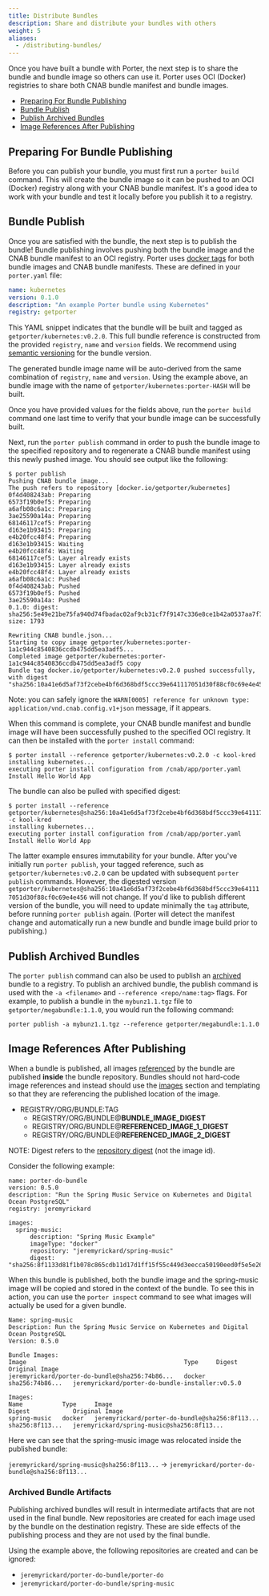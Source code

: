 ```yaml
---
title: Distribute Bundles
description: Share and distribute your bundles with others
weight: 5
aliases:
  - /distributing-bundles/
---
```


Once you have built a bundle with Porter, the next step is to share the bundle and bundle image so others can use it. Porter uses OCI (Docker) registries to share both CNAB bundle manifest and bundle images.

- [Preparing For Bundle Publishing](#preparing-for-bundle-publishing)
- [Bundle Publish](#bundle-publish)
- [Publish Archived Bundles](#publish-archived-bundles)
- [Image References After Publishing](#image-references-after-publishing)

## Preparing For Bundle Publishing

Before you can publish your bundle, you must first run a `porter build` command. This will create the bundle image so it can be pushed to an OCI (Docker) registry along with your CNAB bundle manifest. It's a good idea to work with your bundle and test it locally before you publish it to a registry.

## Bundle Publish

Once you are satisfied with the bundle, the next step is to publish the bundle! Bundle publishing involves pushing both the bundle image and the CNAB bundle manifest to an OCI registry. Porter uses [docker tags](https://docs.docker.com/engine/reference/commandline/tag/) for both bundle images and CNAB bundle manifests. These are defined in your `porter.yaml` file:

```yaml
name: kubernetes
version: 0.1.0
description: "An example Porter bundle using Kubernetes"
registry: getporter
```

This YAML snippet indicates that the bundle will be built and tagged as `getporter/kubernetes:v0.2.0`. This full bundle reference is constructed from the provided `registry`, `name` and `version` fields. We recommend using [semantic versioning](https://semver.org/) for the bundle version.

The generated bundle image name will be auto-derived from the same combination of `registry`, `name` and `version`. Using the example above, an bundle image with the name of `getporter/kubernetes:porter-HASH` will be built.

Once you have provided values for the fields above, run the `porter build` command one last time to verify that your bundle image can be successfully built.

Next, run the `porter publish` command in order to push the bundle image to the specified repository and to regenerate a CNAB bundle manifest using this newly pushed image. You should see output like the following:

```
$ porter publish
Pushing CNAB bundle image...
The push refers to repository [docker.io/getporter/kubernetes]
0f4d408243ab: Preparing
6573f19b0ef5: Preparing
a6afb08c6a1c: Preparing
3ae25590a14a: Preparing
68146117cef5: Preparing
d163e1b93415: Preparing
e4b20fcc48f4: Preparing
d163e1b93415: Waiting
e4b20fcc48f4: Waiting
68146117cef5: Layer already exists
d163e1b93415: Layer already exists
e4b20fcc48f4: Layer already exists
a6afb08c6a1c: Pushed
0f4d408243ab: Pushed
6573f19b0ef5: Pushed
3ae25590a14a: Pushed
0.1.0: digest: sha256:5e49e21be75fa940d74fbadac02af9cb31cf7f9147c336e8ce1b42a0537aa7f7 size: 1793

Rewriting CNAB bundle.json...
Starting to copy image getporter/kubernetes:porter-1a1c944c8540836ccdb475dd5ea3adf5...
Completed image getporter/kubernetes:porter-1a1c944c8540836ccdb475dd5ea3adf5 copy
Bundle tag docker.io/getporter/kubernetes:v0.2.0 pushed successfully, with digest "sha256:10a41e6d5af73f2cebe4bf6d368bdf5ccc39e641117051d30f88cf0c69e4e456"
```

Note: you can safely ignore the `WARN[0005] reference for unknown type: application/vnd.cnab.config.v1+json` message, if it appears.

When this command is complete, your CNAB bundle manifest and bundle image will have been successfully pushed to the specified OCI registry. It can then be installed with the `porter install` command:

```
$ porter install --reference getporter/kubernetes:v0.2.0 -c kool-kred
installing kubernetes...
executing porter install configuration from /cnab/app/porter.yaml
Install Hello World App
```

The bundle can also be pulled with specified digest:

```
$ porter install --reference getporter/kubernetes@sha256:10a41e6d5af73f2cebe4bf6d368bdf5ccc39e641117051d30f88cf0c69e4e456 -c kool-kred
installing kubernetes...
executing porter install configuration from /cnab/app/porter.yaml
Install Hello World App
```

The latter example ensures immutability for your bundle. After you've initially run `porter publish`, your tagged reference, such as `getporter/kubernetes:v0.2.0` can be updated with subsequent `porter publish` commands. However, the digested version `getporter/kubernetes@sha256:10a41e6d5af73f2cebe4bf6d368bdf5ccc39e641117051d30f88cf0c69e4e456` will not change. If you'd like to publish different version of the bundle, you will need to update minimally the `tag` attribute, before running `porter publish` again. (Porter will detect the manifest change and automatically run a new bundle and bundle image build prior to publishing.)

## Publish Archived Bundles

The `porter publish` command can also be used to publish an [archived](/archive-bundles/) bundle to a registry. To publish an archived bundle, the publish command is used with the `-a <filename>` and `--reference <repo/name:tag>` flags. For example, to publish a bundle in the `mybunz1.1.tgz` file to `getporter/megabundle:1.1.0`, you would run the following command:

```
porter publish -a mybunz1.1.tgz --reference getporter/megabundle:1.1.0
```

## Image References After Publishing

When a bundle is published, all images [referenced][image-map] by the bundle are
published **inside** the bundle repository. Bundles should not hard-code image
references and instead should use the [images] section and templating so that they
are referencing the published location of the image.

- REGISTRY/ORG/BUNDLE:TAG
  - REGISTRY/ORG/BUNDLE@**BUNDLE_IMAGE_DIGEST**
  - REGISTRY/ORG/BUNDLE@**REFERENCED_IMAGE_1_DIGEST**
  - REGISTRY/ORG/BUNDLE@**REFERENCED_IMAGE_2_DIGEST**

NOTE: Digest refers to the [repository digest][digest] (not the image id).

Consider the following example:

```
name: porter-do-bundle
version: 0.5.0
description: "Run the Spring Music Service on Kubernetes and Digital Ocean PostgreSQL"
registry: jeremyrickard

images:
  spring-music:
      description: "Spring Music Example"
      imageType: "docker"
      repository: "jeremyrickard/spring-music"
      digest: "sha256:8f1133d81f1b078c865cdb11d17d1ff15f55c449d3eecca50190eed0f5e5e26f"
```

When this bundle is published, both the bundle image and the spring-music
image will be copied and stored in the context of the bundle. To see this in
action, you can use the `porter inspect` command to see what images will
actually be used for a given bundle.

```
Name: spring-music
Description: Run the Spring Music Service on Kubernetes and Digital Ocean PostgreSQL
Version: 0.5.0

Bundle Images:
Image                                            Type     Digest            Original Image
jeremyrickard/porter-do-bundle@sha256:74b86...   docker   sha256:74b86...   jeremyrickard/porter-do-bundle-installer:v0.5.0

Images:
Name           Type     Image                                            Digest            Original Image
spring-music   docker   jeremyrickard/porter-do-bundle@sha256:8f113...   sha256:8f113...   jeremyrickard/spring-music@sha256:8f113...
```

Here we can see that the spring-music image was relocated inside the published bundle:

`jeremyrickard/spring-music@sha256:8f113...` → `jeremyrickard/porter-do-bundle@sha256:8f113...`

[images]: /docs/bundle/manifest/#images

### Archived Bundle Artifacts

Publishing archived bundles will result in intermediate artifacts that are not
used in the final bundle. New repositories are created for each image used by
the bundle on the destination registry. These are side effects of the publishing
process and they are not used by the final bundle.

Using the example above, the following repositories are created and can be
ignored:

- `jeremyrickard/porter-do-bundle/porter-do`
- `jeremyrickard/porter-do-bundle/spring-music`

[digest]: https://github.com/opencontainers/image-spec/blob/master/descriptor.md#digests
[image-map]: /docs/bundle/manifest/#images
